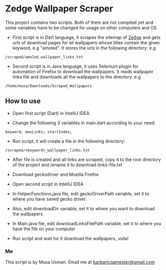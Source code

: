 # Zedge Wallpaper Scraper

This project contains two scripts. Both of them are not compiled yet and some variables have to be changed for usage on other computers and OS.

* First script is in Dart language, it scrapes the sitemap of [Zedge](http://www.zedge.net/) and gets urls of download pages for all wallpapers whose titles contain the given keyword, e.g "amoled".
It stores the urls in the following directory: e.g 
```
/scraped/amoled_wallpaper_links.txt
```

* Second script is in Java language, it uses Selenium plugin for automation of Firefox to download the wallpapers. It reads wallpaper links file and downloads all the wallpapers to the directory: e.g
```
/home/musa/Downloads/Scraped_Wallpapers
```

## How to use

* Open first script (Dart) in IntelliJ IDEA

* Change the following 3 variables in main.dart according to your need;
```
keyword; maxLinks; startIndex;
```
* Run script, it will create a file in the following directory:
```
/scraped/<keyword>_wallpaper_links.txt
``` 
* After file is created and all links are scraped, copy it to the root directory of the project and rename it to download-links-file.txt

* Download geckodriver and Mozilla Firefox

* Open second script in IntelliJ IDEA

* In HelperFunctions.java file, edit geckoDriverPath variable, set it to where you have saved gecko driver.

* Also, edit downloadDir variable, set it to where you want to download the wallpapers

* In Main.java file, edit downloadLinksFilePath variable, set it to where you have the file on your computer

* Run script and wait for it download the wallpapers, voila!

### Me
This script is by Musa Usman. Email me at barbaricgamester@gmail.com 
